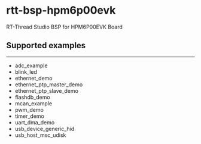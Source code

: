 # rtt-bsp-hpm6p00evk
RT-Thread Studio BSP for HPM6P00EVK Board

## Supported examples
***
- adc_example
- blink_led
- ethernet_demo
- ethernet_ptp_master_demo
- ethernet_ptp_slave_demo
- flashdb_demo
- mcan_example
- pwm_demo
- timer_demo
- uart_dma_demo
- usb_device_generic_hid
- usb_host_msc_udisk